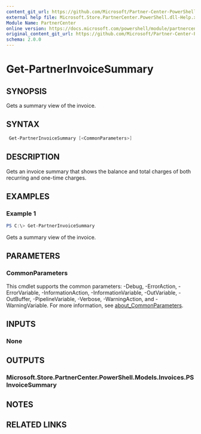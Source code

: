 ```yaml
---
content_git_url: https://github.com/Microsoft/Partner-Center-PowerShell/blob/master/docs/help/Get-PartnerInvoiceSummary.md
external help file: Microsoft.Store.PartnerCenter.PowerShell.dll-Help.xml
Module Name: PartnerCenter
online version: https://docs.microsoft.com/powershell/module/partnercenter/Get-PartnerInvoiceSummary
original_content_git_url: https://github.com/Microsoft/Partner-Center-PowerShell/blob/master/docs/help/Get-PartnerInvoiceSummary.md
schema: 2.0.0
---
```


# Get-PartnerInvoiceSummary

## SYNOPSIS
Gets a summary view of the invoice.

## SYNTAX

```powershell
 Get-PartnerInvoiceSummary [<CommonParameters>]
```

## DESCRIPTION
Gets an invoice summary that shows the balance and total charges of both recurring and one-time charges.

## EXAMPLES

### Example 1
```powershell
PS C:\> Get-PartnerInvoiceSummary
```

Gets a summary view of the invoice.

## PARAMETERS

### CommonParameters
This cmdlet supports the common parameters: -Debug, -ErrorAction, -ErrorVariable, -InformationAction, -InformationVariable, -OutVariable, -OutBuffer, -PipelineVariable, -Verbose, -WarningAction, and -WarningVariable. For more information, see [about_CommonParameters](http://go.microsoft.com/fwlink/?LinkID=113216).

## INPUTS

### None

## OUTPUTS

### Microsoft.Store.PartnerCenter.PowerShell.Models.Invoices.PSInvoiceSummary

## NOTES

## RELATED LINKS
